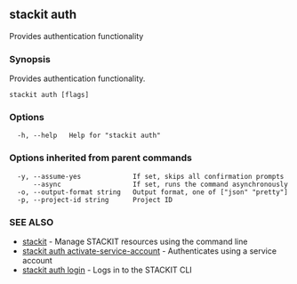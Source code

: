 ## stackit auth

Provides authentication functionality

### Synopsis

Provides authentication functionality.

```
stackit auth [flags]
```

### Options

```
  -h, --help   Help for "stackit auth"
```

### Options inherited from parent commands

```
  -y, --assume-yes             If set, skips all confirmation prompts
      --async                  If set, runs the command asynchronously
  -o, --output-format string   Output format, one of ["json" "pretty"]
  -p, --project-id string      Project ID
```

### SEE ALSO

* [stackit](./stackit.md)	 - Manage STACKIT resources using the command line
* [stackit auth activate-service-account](./stackit_auth_activate-service-account.md)	 - Authenticates using a service account
* [stackit auth login](./stackit_auth_login.md)	 - Logs in to the STACKIT CLI

